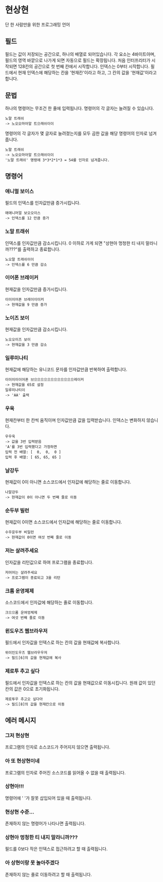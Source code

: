 # 현상현
단 한 사람만을 위한 프로그래밍 언어

## 필드
필드는 값이 저장되는 공간으로, 하나의 배열로 되어있습니다. 각 요소는 4바이트아며, 필드의 영역 바깥으로 나가게 되면 자동으로 필드는 확장됩니다.
처음 인터프리터가 시작되면 128칸의 공간으로 첫 번째 칸에서 시작합니다.
인덱스는 0부터 시작합니다.
필드에서 현재 인덱스에 해당하는 칸을 '현재칸'이라고 하고, 그 칸의 값을 '현재값'이라고 합니다.

## 문법
하나의 명령어는 무조건 한 줄에 입력됩니다. 명령어의 각 글자는 늘려질 수 있습니다.
```
노말 트래쉬
-> 노오오마아알 트으래쉬이이
```
명령어의 각 글자가 몇 글자로 늘려졌는지를 모두 곱한 값을 해당 명령어의 인자로 넘겨줍니다.
```
노말 트래쉬
-> 노오오마아알 트으래쉬이이
'노말 트래쉬' 명령에 3*3*2*1*3 = 54를 인자로 넘겨줍니다.
```

## 명령어
### 애니멀 보이스
필드의 인덱스를 인자값만큼 증가시킵니다.
```
애애니머얼 보오오이스
-> 인덱스를 12 만큼 증가
```

### 노말 트래쉬
인덱스를 인자값만큼 감소시킵니다.
0 이하로 가게 되면 "상현아 멍청한 티 내지 말라니까???"를 출력하고 종료합니다.
```
노오말 트래쉬이이
-> 인덱스를 6 만큼 감소
```

### 이어폰 브레이커
현재값을 인자값만큼 증가시킵니다.
```
이이이어폰 브레이이이커
-> 현재값을 9 만큼 증가
```

### 노이즈 보이
현재값을 인자값만큼 감소시킵니다.
```
노오오이즈 보이
-> 현재값을 3 만큼 감소
```

### 일루미나티
현재값에 해당하는 유니코드 문자를 인자값만큼 반복하여 출력합니다.
```
이이이이이어폰 브으으으으으으으으으으으으레이커
-> 현재값을 65로 설정
일루미나티이
-> 'AA' 출력
```

### 우욱
현재칸부터 한 칸씩 움직이며 인자값만큼 값을 입력받습니다. 인덱스는 변화하지 않습니다.
```
우우욱
-> 값을 3번 입력받음
'A'를 3번 입력했다고 가정하면
입력 전 배열: [  0,  0,  0 ]
입력 후 배열: [ 65, 65, 65 ]
```

### 날강두
현재값이 0이 아니면 소스코드에서 인자값에 해당하는 줄로 이동합니다.
```
나알강두
-> 현재값이 0이 아니면 두 번째 줄로 이동
```

### 순두부 빌런
현재값이 0이면 소스코드에서 인자값에 해당하는 줄로 이동합니다.
```
수우운두부 비일런
-> 현재값이 0이면 여섯 번째 줄로 이동
```

### 저는 살려주세요
인자값을 리턴값으로 하여 프로그램을 종료합니다.
```
저어어는 살려주세요
-> 프로그램이 종료되고 3을 리턴
```

### 크롬 운영체제
소스코드에서 인자값에 해당하는 줄로 이동합니다.
```
크으으롬 운여엉체제
-> 여섯 번째 줄로 이동
```

### 윈도우즈 웹브라우저
필드에서 인자값을 인덱스로 하는 칸의 값을 현재값에 복사합니다.
```
위이인도우즈 웹브라우우저
-> 필드[6]의 값을 현재값에 복사
```

### 제로투 추고 싶다
필드에서 인자값을 인덱스로 하는 칸의 값을 현재값으로 이동시킵니다. 원래 값이 있던 칸의 값은 0으로 초기화됩니다.
```
제로투우 추고오 싶다아
-> 필드[8]의 값을 현재칸으로 이동
```

## 에러 메시지
### 그저 현상현
프로그램의 인자로 소스코드가 주어지지 않으면 출력됩니다.

### 아 또 현상현이네
프로그램의 인자로 주어진 소스코드를 읽어올 수 없을 때 출력됩니다.

### 상현아!!!
명령어에 ' '가 잘못 삽입되어 있을 때 출력됩니다.

### 현상현 수준...
존재하지 않는 명령어가 나타나면 출력됩니다.

### 상현아 멍청한 티 내지 말라니까???
필드를 0보다 작은 인덱스로 접근하려고 할 때 출력됩니다.

### 아 상현이랑 못 놀아주겠다
존재하지 않는 줄로 이동하려고 할 때 출력됩니다.

